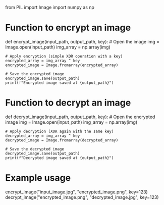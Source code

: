 from PIL import Image
import numpy as np

# Function to encrypt an image
def encrypt_image(input_path, output_path, key):
    # Open the image
    img = Image.open(input_path)
    img_array = np.array(img)
    
    # Apply encryption (simple XOR operation with a key)
    encrypted_array = img_array ^ key
    encrypted_image = Image.fromarray(encrypted_array)
    
    # Save the encrypted image
    encrypted_image.save(output_path)
    print(f"Encrypted image saved at {output_path}")

# Function to decrypt an image
def decrypt_image(input_path, output_path, key):
    # Open the encrypted image
    img = Image.open(input_path)
    img_array = np.array(img)
    
    # Apply decryption (XOR again with the same key)
    decrypted_array = img_array ^ key
    decrypted_image = Image.fromarray(decrypted_array)
    
    # Save the decrypted image
    decrypted_image.save(output_path)
    print(f"Decrypted image saved at {output_path}")

# Example usage
encrypt_image("input_image.jpg", "encrypted_image.png", key=123)
decrypt_image("encrypted_image.png", "decrypted_image.jpg", key=123)
